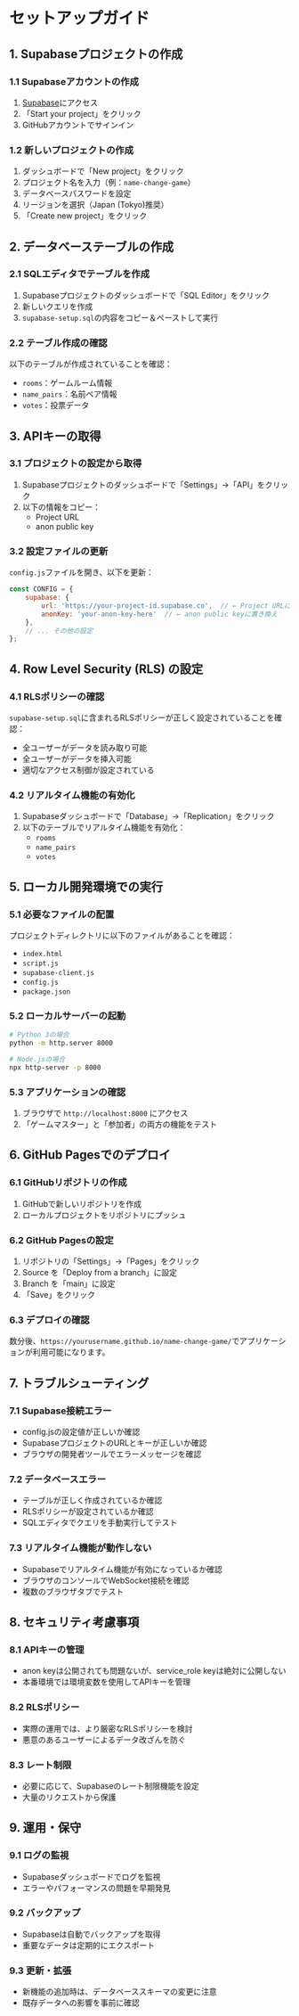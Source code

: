 # セットアップガイド

## 1. Supabaseプロジェクトの作成

### 1.1 Supabaseアカウントの作成
1. [Supabase](https://supabase.com/)にアクセス
2. 「Start your project」をクリック
3. GitHubアカウントでサインイン

### 1.2 新しいプロジェクトの作成
1. ダッシュボードで「New project」をクリック
2. プロジェクト名を入力（例：`name-change-game`）
3. データベースパスワードを設定
4. リージョンを選択（Japan (Tokyo)推奨）
5. 「Create new project」をクリック

## 2. データベーステーブルの作成

### 2.1 SQLエディタでテーブルを作成
1. Supabaseプロジェクトのダッシュボードで「SQL Editor」をクリック
2. 新しいクエリを作成
3. `supabase-setup.sql`の内容をコピー＆ペーストして実行

### 2.2 テーブル作成の確認
以下のテーブルが作成されていることを確認：
- `rooms`：ゲームルーム情報
- `name_pairs`：名前ペア情報
- `votes`：投票データ

## 3. APIキーの取得

### 3.1 プロジェクトの設定から取得
1. Supabaseプロジェクトのダッシュボードで「Settings」→「API」をクリック
2. 以下の情報をコピー：
   - Project URL
   - anon public key

### 3.2 設定ファイルの更新
`config.js`ファイルを開き、以下を更新：

```javascript
const CONFIG = {
    supabase: {
        url: 'https://your-project-id.supabase.co',  // ← Project URLに置き換え
        anonKey: 'your-anon-key-here'  // ← anon public keyに置き換え
    },
    // ... その他の設定
};
```

## 4. Row Level Security (RLS) の設定

### 4.1 RLSポリシーの確認
`supabase-setup.sql`に含まれるRLSポリシーが正しく設定されていることを確認：

- 全ユーザーがデータを読み取り可能
- 全ユーザーがデータを挿入可能
- 適切なアクセス制御が設定されている

### 4.2 リアルタイム機能の有効化
1. Supabaseダッシュボードで「Database」→「Replication」をクリック
2. 以下のテーブルでリアルタイム機能を有効化：
   - `rooms`
   - `name_pairs`
   - `votes`

## 5. ローカル開発環境での実行

### 5.1 必要なファイルの配置
プロジェクトディレクトリに以下のファイルがあることを確認：
- `index.html`
- `script.js`
- `supabase-client.js`
- `config.js`
- `package.json`

### 5.2 ローカルサーバーの起動
```bash
# Python 3の場合
python -m http.server 8000

# Node.jsの場合
npx http-server -p 8000
```

### 5.3 アプリケーションの確認
1. ブラウザで `http://localhost:8000` にアクセス
2. 「ゲームマスター」と「参加者」の両方の機能をテスト

## 6. GitHub Pagesでのデプロイ

### 6.1 GitHubリポジトリの作成
1. GitHubで新しいリポジトリを作成
2. ローカルプロジェクトをリポジトリにプッシュ

### 6.2 GitHub Pagesの設定
1. リポジトリの「Settings」→「Pages」をクリック
2. Source を「Deploy from a branch」に設定
3. Branch を「main」に設定
4. 「Save」をクリック

### 6.3 デプロイの確認
数分後、`https://yourusername.github.io/name-change-game/`でアプリケーションが利用可能になります。

## 7. トラブルシューティング

### 7.1 Supabase接続エラー
- config.jsの設定値が正しいか確認
- SupabaseプロジェクトのURLとキーが正しいか確認
- ブラウザの開発者ツールでエラーメッセージを確認

### 7.2 データベースエラー
- テーブルが正しく作成されているか確認
- RLSポリシーが設定されているか確認
- SQLエディタでクエリを手動実行してテスト

### 7.3 リアルタイム機能が動作しない
- Supabaseでリアルタイム機能が有効になっているか確認
- ブラウザのコンソールでWebSocket接続を確認
- 複数のブラウザタブでテスト

## 8. セキュリティ考慮事項

### 8.1 APIキーの管理
- anon keyは公開されても問題ないが、service_role keyは絶対に公開しない
- 本番環境では環境変数を使用してAPIキーを管理

### 8.2 RLSポリシー
- 実際の運用では、より厳密なRLSポリシーを検討
- 悪意のあるユーザーによるデータ改ざんを防ぐ

### 8.3 レート制限
- 必要に応じて、Supabaseのレート制限機能を設定
- 大量のリクエストから保護

## 9. 運用・保守

### 9.1 ログの監視
- Supabaseダッシュボードでログを監視
- エラーやパフォーマンスの問題を早期発見

### 9.2 バックアップ
- Supabaseは自動でバックアップを取得
- 重要なデータは定期的にエクスポート

### 9.3 更新・拡張
- 新機能の追加時は、データベーススキーマの変更に注意
- 既存データへの影響を事前に確認
